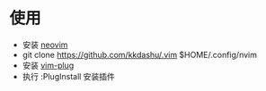 # 使用

- 安装 [neovim](https://neovim.io/)
- git clone https://github.com/kkdashu/.vim $HOME/.config/nvim
- 安装 [vim-plug](https://github.com/junegunn/vim-plug)
- 执行 :PlugInstall 安装插件
